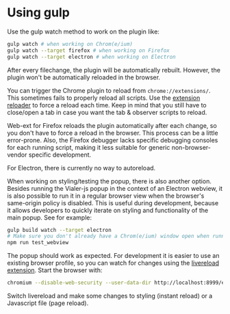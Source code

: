 # Using gulp
Use the gulp watch method to work on the plugin like:

```bash
gulp watch # when working on Chrom(e/ium)
gulp watch --target firefox # when working on Firefox
gulp watch --target electron # when working on Electron
```

After every filechange, the plugin will be automatically rebuilt. However,
the plugin won't be automatically reloaded in the browser.

You can trigger the Chrome plugin to reload from `chrome://extensions/`.
This sometimes fails to properly reload all scripts. Use the [extension reloader](https://chrome.google.com/webstore/detail/extensions-reloader/fimgfedafeadlieiabdeeaodndnlbhid)
to force a reload each time. Keep in mind that you still have to close/open a
tab in case you want the tab & observer scripts to reload.

Web-ext for Firefox reloads the plugin automatically after each change, so
you don't have to force a reload in the browser. This process can be a little
error-prone. Also, the Firefox debugger lacks specific debugging consoles for
each running script, making it less suitable for generic non-browser-vendor
specific development.

For Electron, there is currently no way to autoreload.

When working on styling/testing the popup, there is also another option.
Besides running the Vialer-js popup in the context of an Electron webview,
it is also possible to run it in a regular browser view when the browser's
same-origin policy is disabled. This is useful during development, because
it allows developers to quickly iterate on styling and functionality
of the main popup. See for example:

```bash
gulp build watch --target electron
# Make sure you don't already have a Chrom(e/ium) window open when running this.
npm run test_webview
```

The popup should work as expected. For development it is easier to use an existing browser profile,
so you can watch for changes using the [livereload extension](https://chrome.google.com/webstore/detail/livereload/jnihajbhpnppcggbcgedagnkighmdlei).
Start the browser with:

```bash
chromium --disable-web-security --user-data-dir http://localhost:8999/electron/electron_webview.html
```

Switch livereload and make some changes to styling (instant reload) or a Javascript
file (page reload).
